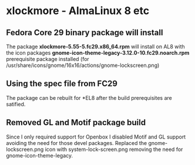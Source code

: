 # xlockmore - AlmaLinux 8 etc

## Fedora Core 29 binary package will install
The package **xlockmore-5.55-5.fc29.x86_64.rpm** will install on AL8
with the icon packages **gnome-icon-theme-legacy-3.12.0-10.fc29.noarch.rpm**
prerequisite package installed
(for /usr/share/icons/gnome/16x16/actions/gnome-lockscreen.png)

## Using the spec file from FC29
The package can be rebuilt for *EL8 after the build prerequisites are 
satified. 

## Removed GL and Motif package build
Since I only required support for Openbox I disabled Motif and GL support
avoiding the need for those devel packages. Replaced the gnome-lockscreen.png icon with system-lock-screen.png removing the need for gnome-icon-theme-legacy.

